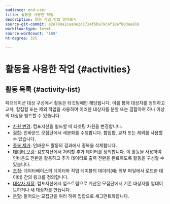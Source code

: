 ```yaml
---
audience: end-user
title: 활동을 사용한 작업
description: 활동 작업 방법 알아보기
source-git-commit: e2e708a21aa0e2d1724f5ba79caf10ef803ae818
workflow-type: tm+mt
source-wordcount: '169'
ht-degree: 32%

---
```



# 활동을 사용한 작업 {#activities}

## 활동 목록 {#activity-list}

페더레이션 대상 구성에서 활동은 타깃팅에만 해당됩니다. 이를 통해 대상자를 정의하고 교차, 합집합 또는 제외 작업을 사용하여 이러한 대상자를 분할 또는 결합하여 하나 이상의 대상을 빌드할 수 있습니다.

<!--to update -->

* [차원 변경](change-dimension.md): 컴포지션을 빌드할 때 타겟팅 차원을 변경합니다.
* [결합](combine.md): 인바운드 모집단에서 세분화를 수행합니다. 합집합, 교차 또는 제외를 사용할 수 있습니다.
* [중복 제거](deduplication.md): 인바운드 활동의 결과에서 중복을 삭제합니다.
* [데이터 보강](enrichment.md): 컴포지션에서 처리할 추가 데이터를 정의합니다. 이 활동을 사용하여 인바운드 전환을 활용하고 추가 데이터로 출력 전환을 완료하도록 활동을 구성할 수 있습니다.
* [조정](reconciliation.md): 데이터베이스의 데이터와 작업 테이블의 데이터(예: 외부 파일에서 로드한 데이터) 간의 링크를 정의합니다.
* [대상자 저장](save-audience.md): 컴포지션에서 업스트림으로 계산된 모집단에서 기존 대상자를 업데이트하거나 새 대상자를 만듭니다.
* [분할](split.md): 들어오는 모집단을 여러 하위 집합으로 세그먼트화합니다.


